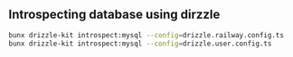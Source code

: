 ## Introspecting database using dirzzle

```sh
bunx drizzle-kit introspect:mysql --config=drizzle.railway.config.ts
bunx drizzle-kit introspect:mysql --config=drizzle.user.config.ts
```
